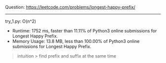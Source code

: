 Question: https://leetcode.com/problems/longest-happy-prefix/

---

try_1.py: O(n^2)
* Runtime: 1752 ms, faster than 11.11% of Python3 online submissions for Longest Happy Prefix.
* Memory Usage: 13.8 MB, less than 100.00% of Python3 online submissions for Longest Happy Prefix.

> intuition
	> find prefix and suffix at the same time 
